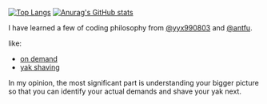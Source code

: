 [![Top Langs](https://github-readme-stats.vercel.app/api/top-langs/?username=lvjiaxuan&theme=onedark)](https://github.com/anuraghazra/github-readme-stats)
[![Anurag's GitHub stats](https://github-readme-stats.vercel.app/api?username=lvjiaxuan&count_private=true&show_icons=true&theme=onedark&line_height=40)](https://github.com/anuraghazra/github-readme-stats)

I have learned a few of coding philosophy from [@yyx990803](https://github.com/yyx990803) and [@antfu](https://github.com/antfu).

like:
- [on demand](https://cn.vitejs.dev/guide/why.html#slow-server-start)
- [yak shaving](https://antfu.me/posts/about-yak-shaving)

In my opinion, the most significant part is understanding your bigger picture so that you can identify your actual demands and shave your yak next.
